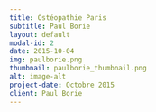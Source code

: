 ```yaml
---
title: Ostéopathie Paris
subtitle: Paul Borie
layout: default
modal-id: 2
date: 2015-10-04
img: paulborie.png
thumbnail: paulborie_thumbnail.png
alt: image-alt
project-date: Octobre 2015
client: Paul Borie
---
```

